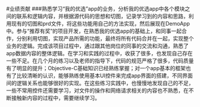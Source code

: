#业绩贡献
###熟悉学习“我的优选”app的业务，分析我的优选app中各个模块之间的联系和逻辑内容，并根据源代码的思想和切图，记录学习到的内容和思路，利用现有的切图和prd文件，将这些功能用自己的方法实现，然后展现在DemoApp中。参与“推荐有奖”的项目开发，在熟悉我的优选app的基础上，和同事一起合作，分别利用切图，实现产品所需的功能，最终将所有代码合并在一起，实现整个业务的逻辑。完成该项目过程中，通过跟其他岗位的同事的交流和沟通，熟悉了app数据内容的整体逻辑。在学习和实践的过程中，收获了很多，也发现自己存在一些不足。在几个月的练习以及老师的指导下，代码的规范严格了很多，代码质量有了明显的提升；Objective-C基础知识已经熟练掌握；对一个app基本的框架也有了比较清晰的认识，能够熟练使用基本UI控件来完成app界面的搭建，不同界面间的逻辑关系也能够很好的实现。在这些练习实践中，也慢慢地发现自己的不足，一些不常用控件还需要学习，对文件的操作和网络请求相关的内容也不熟悉，在不断接触新内容的过程中，需要继续学习。
